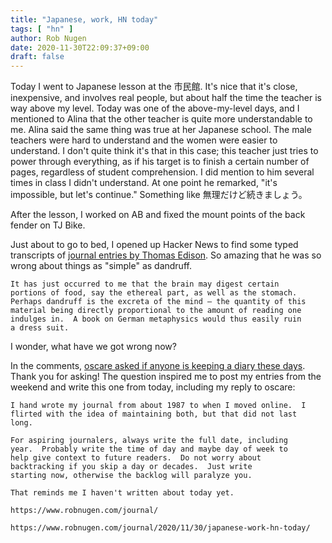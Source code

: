 ```yaml
---
title: "Japanese, work, HN today"
tags: [ "hn" ]
author: Rob Nugen
date: 2020-11-30T22:09:37+09:00
draft: false
---
```


Today I went to Japanese lesson at the 市民館.  It's nice that it's
close, inexpensive, and involves real people, but about half the time
the teacher is way above my level.  Today was one of the
above-my-level days, and I mentioned to Alina that the other teacher
is quite more understandable to me.  Alina said the same thing was
true at her Japanese school.  The male teachers were hard to
understand and the women were easier to understand.  I don't quite
think it's that in this case; this teacher just tries to power through
everything, as if his target is to finish a certain number of pages,
regardless of student comprehension.  I did mention to him several
times in class I
didn't understand.  At one point he remarked, "it's impossible, but
let's continue."  Something like 無理だけど続きましょう。

After the lesson, I worked on AB and fixed the mount points of the
back fender on TJ Bike.

Just about to go to bed, I opened up Hacker News to find some typed
transcripts of
[journal entries by Thomas Edison](http://ariwatch.com/VS/TheDiaryOfThomasEdison.htm).
So amazing that he was so wrong about things as "simple" as dandruff.

    It has just occurred to me that the brain may digest certain
    portions of food, say the ethereal part, as well as the stomach.
    Perhaps dandruff is the excreta of the mind — the quantity of this
    material being directly proportional to the amount of reading one
    indulges in.  A book on German metaphysics would thus easily ruin
    a dress suit.

I wonder, what have we got wrong now?

In the comments,
[oscare asked if anyone is keeping a diary these days](https://news.ycombinator.com/item?id=25247266).
Thank you for asking!  The question inspired me to post my entries
from the weekend and write this one from today, including my reply to oscare:

    I hand wrote my journal from about 1987 to when I moved online.  I
    flirted with the idea of maintaining both, but that did not last
    long.

    For aspiring journalers, always write the full date, including
    year.  Probably write the time of day and maybe day of week to
    help give context to future readers.  Do not worry about
    backtracking if you skip a day or decades.  Just write
    starting now, otherwise the backlog will paralyze you.

    That reminds me I haven't written about today yet.

    https://www.robnugen.com/journal/

    https://www.robnugen.com/journal/2020/11/30/japanese-work-hn-today/



